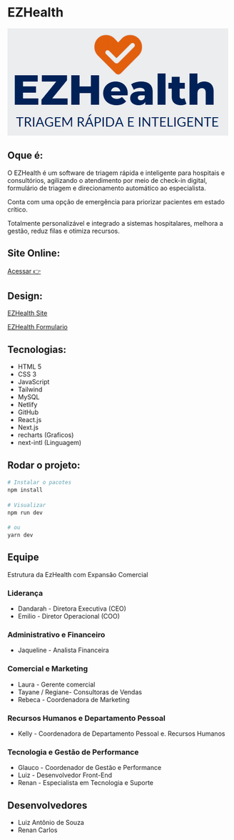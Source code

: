 
# EZHealth
![Logo EZHealth](coverGitHub.png)

## Oque é:
O EZHealth é um software de triagem rápida e inteligente para hospitais e consultórios, agilizando o atendimento por meio de check-in digital, formulário de triagem e direcionamento automático ao especialista.

Conta com uma opção de emergência para
priorizar pacientes em estado crítico. 

Totalmente personalizável e integrado a
sistemas hospitalares, melhora a gestão, reduz
filas e otimiza recursos.

## Site Online:

[Acessar 👉](https://ezhealthluixz.netlify.app)

## Design:

[EZHealth Site](https://www.canva.com/design/DAGjm0LMrXk/JgpTmeAWvarjCwAP6ISKEg/edit)

[EZHealth Formulario](https://www.canva.com/design/DAGjm9eUW2U/4-LDdSFBJxo9_gVhzHLmzw/edit)


## Tecnologias:
- HTML 5
- CSS 3
- JavaScript
- Tailwind
- MySQL
- Netlify
- GitHub
- React.js
- Next.js
- recharts (Graficos)
- next-intl (Linguagem)

## Rodar o projeto:

```bash
# Instalar o pacotes
npm install

# Visualizar
npm run dev

# ou
yarn dev
```

## Equipe
Estrutura da EzHealth com Expansão Comercial

### Liderança
- Dandarah - Diretora Executiva (CEO)
- Emilio - Diretor Operacional (COO)

### Administrativo e Financeiro
- Jaqueline - Analista Financeira 

### Comercial e Marketing
- Laura - Gerente comercial 
- Tayane / Regiane- Consultoras de Vendas 
- Rebeca - Coordenadora de Marketing

### Recursos Humanos e Departamento Pessoal
- Kelly - Coordenadora de Departamento Pessoal e. Recursos Humanos

### Tecnologia e Gestão de Performance
- Glauco - Coordenador de Gestão e Performance 
- Luiz - Desenvolvedor Front-End 
- Renan - Especialista em Tecnologia e Suporte

## Desenvolvedores
- Luiz Antônio de Souza
- Renan Carlos